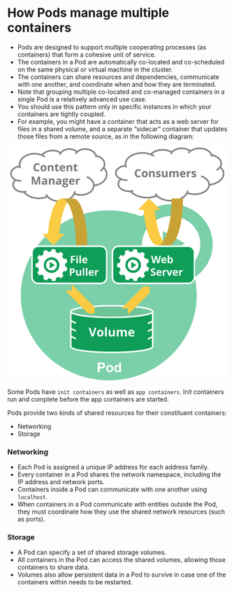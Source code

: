 # How Pods manage multiple containers

- Pods are designed to support multiple cooperating processes (as containers) that form a cohesive unit of service. 
- The containers in a Pod are automatically co-located and co-scheduled on the same physical or virtual machine in the cluster. 
- The containers can share resources and dependencies, communicate with one another, and coordinate when and how they are terminated.
- Note that grouping multiple co-located and co-managed containers in a single Pod is a relatively advanced use case. 
- You should use this pattern only in specific instances in which your containers are tightly coupled. 
- For example, you might have a container that acts as a web server for files in a shared volume, and a separate “sidecar” container that updates those files from a remote source, as in the following diagram:

<img src="multiple-container-pod-eg.png" width="1000">

Some Pods have `init containers` as well as `app containers`. Init containers run and complete before the app containers are started.

Pods provide two kinds of shared resources for their constituent containers: 

- Networking
- Storage

### Networking

- Each Pod is assigned a unique IP address for each address family. 
- Every container in a Pod shares the network namespace, including the IP address and network ports. 
- Containers inside a Pod can communicate with one another using `localhost`. 
- When containers in a Pod communicate with entities outside the Pod, they must coordinate how they use the shared network resources (such as ports).

### Storage

- A Pod can specify a set of shared storage volumes. 
- All containers in the Pod can access the shared volumes, allowing those containers to share data. 
- Volumes also allow persistent data in a Pod to survive in case one of the containers within needs to be restarted.

